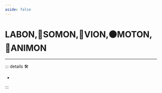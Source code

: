 ```yaml
---
aside: false
---
```

# LABON,🔷SOMON,🔻VION,🟠MOTON,💜ANIMON

---

<!-- =================================================== -->
<!-- =================================================== -->
<!-- =================================================== -->
<!-- =================================================== -->
<!-- =================================================== -->
::: details 🛠

-

:::